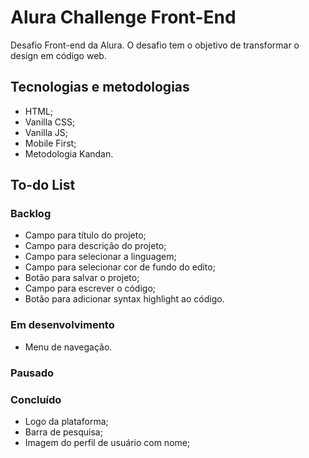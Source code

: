 # Alura Challenge Front-End
Desafio Front-end da Alura. O desafio tem o objetivo de transformar o design em código web.

## Tecnologias e metodologias
- HTML;
- Vanilla CSS;
- Vanilla JS;
- Mobile First;
- Metodologia Kandan.
  
## To-do List

### Backlog
- Campo para título do projeto;
- Campo para descrição do projeto;
- Campo para selecionar a linguagem;
- Campo para selecionar cor de fundo do edito;
- Botão para salvar o projeto;
- Campo para escrever o código;
- Botão para adicionar syntax highlight ao código.

### Em desenvolvimento
- Menu de navegação.

### Pausado

### Concluído
- Logo da plataforma;
- Barra de pesquisa;
- Imagem do perfil de usuário com nome;